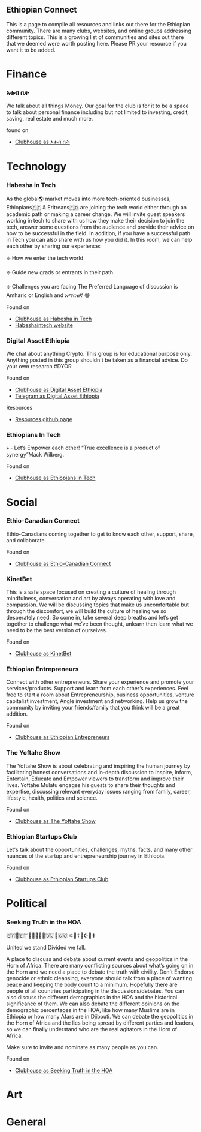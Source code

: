 ## Ethiopian Connect

This is a page to compile all resources and links out there for the Ethiopian community. There are many clubs, websites, and online groups addressing different topics. This is a growing list of communities and sites out there that we deemed were worth posting here. Please PR your resource if you want it to be added.

# Finance

### እቁብ ቤት 

We talk about all things Money. Our goal for the club is for it to be a  space  to talk about personal finance including but not limited to investing, credit,  saving, real estate and much more.

found on 
 - [Clubhouse as እቁብ ቤት](https://www.clubhouse.com/club/%E1%8A%A5%E1%89%81%E1%89%A5-%E1%89%A4%E1%89%B5) 

# Technology

### Habesha in Tech

As the global🌎 market moves into more tech-oriented businesses, Ethiopians🇪🇹 & Eritreans🇪🇷 are joining the tech world either through an academic path or making a career change.  We will invite guest speakers working in tech to share with us how they make their decision to join the tech, answer some questions from the audience and provide their advice on how to be successful in the field. In addition, if you have a successful path in Tech you can also share with us how you did it.  In this room, we can help each other by sharing our experience:         

❇️  How we enter the tech world        

❇️  Guide new grads or entrants in their path        

❇️  Challenges you are facing The Preferred Language of discussion is Amharic or English and አማርዝኛ 😄

Found on 
 - [Clubhouse as Habesha in Tech](https://www.clubhouse.com/club/habesha-in-tech) 
 - [Habeshaintech website](https://www.Habeshaintech.club)

### Digital Asset Ethiopia

We chat about anything Crypto. This group is for educational purpose only. Anything posted in this group shouldn't be taken as a financial advice. Do your own research #DYOR

Found on

- [Clubhouse as Digital Asset Ethiopia](https://www.clubhouse.com/club/digital-asset-ethiopia)
- [Telegram as Digital Asset Ethiopia](https://t.me/joinchat/TdAFwzlTUrIoU7HQ)

Resources

- [Resources github page](https://digitalassetethiopia.github.io/resources/)

### Ethiopians In Tech

ኑ - Let’s Empower each other!   “True excellence is a product of synergy”Mack Wilberg.

Found on 

- [Clubhouse as Ethiopians in Tech](https://www.clubhouse.com/club/ethiopians-in-tech)

# Social

### Ethio-Canadian Connect

Ethio-Canadians coming together to get to know each other, support, share, and collaborate.

Found on

- [Clubhouse as Ethio-Canadian Connect](https://www.clubhouse.com/club/ethio-canadian-connect)

### KinetBet

This is a safe space focused on creating a culture of healing through mindfulness, conversation and art by always operating with love and compassion. We will be discussing topics that make us uncomfortable but through the discomfort, we will build the culture of healing we so desperately need. So come in, take several deep breaths and let’s get together to challenge what we’ve been thought, unlearn then learn what we need to be the best version of ourselves.

Found on 

- [Clubhouse as KinetBet](https://www.clubhouse.com/club/kinetbet)

### Ethiopian Entrepreneurs

Connect with other entrepreneurs. Share your experience and promote your services/products. Support and learn from each other’s experiences. Feel free to start a room about Entrepreneurship, business opportunities, venture capitalist investment, Angle investment and networking. Help us grow the community by inviting your friends/family that you think will be a great addition.

Found on

- [Clubhouse as Ethiopian Entrepreneurs](https://www.clubhouse.com/club/ethiopian-entreprene)

### The Yoftahe Show

The Yoftahe Show is about celebrating and inspiring the human journey by facilitating honest conversations and in-depth discussion to Inspire, Inform, Entertain, Educate and Empower viewers to transform and improve their lives. Yoftahe Mulatu engages his guests to share their thoughts and expertise, discussing relevant everyday issues ranging from family, career, lifestyle, health, politics and science.

Found on

- [Clubhouse as The Yoftahe Show](https://www.clubhouse.com/club/the-yoftahe-show)

### Ethiopian Startups Club

Let's talk about the opportunities, challenges, myths, facts, and many other nuances of the startup and entrepreneurship journey in Ethiopia.

Found on

- [Clubhouse as Ethiopian Startups Club](https://www.clubhouse.com/club/ethiopian-startups-club)

# Political

### Seeking Truth in the HOA

🇪🇷🤝🇪🇹🤝🌳🤝💊🤝🇩🇯🤝🇸🇴
✡️🤝☦️🤝☪️🤝✝️

United we stand Divided we fall.

A place to discuss and debate about current events and geopolitics in the Horn of Africa. There are many conflicting sources about what’s going on in the Horn and we need a place to debate the truth with civility. Don't Endorse genocide or ethnic cleansing, everyone should talk from a place of wanting peace and keeping the body count to a minimum. Hopefully there are people of all countries participating in the discussions/debates. You can also discuss the different demographics in the HOA and the historical significance of them. We can also debate the different opinions on the demographic percentages in the HOA, like how many Muslims are in Ethiopia or how many Afars are in Djibouti. We can debate the geopolitics in the Horn of Africa and the lies being spread by different parties and leaders, so we can finally understand who are the real agitators in the Horn of Africa.

Make sure to invite and nominate as many people as you can.

Found on 

- [Clubhouse as Seeking Truth in the HOA](https://ios.clubhouse.com/club/seeking-truth-in-the-hoa)

# Art

# General
